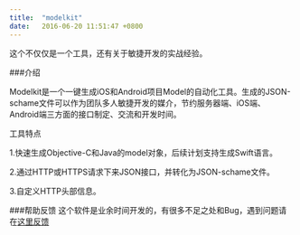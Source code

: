 ```yaml
---
title:  "modelkit"
date:   2016-06-20 11:51:47 +0800
---
```


这个不仅仅是一个工具，还有关于敏捷开发的实战经验。

###介绍

Modelkit是一个一键生成iOS和Android项目Model的自动化工具。生成的JSON-schame文件可以作为团队多人敏捷开发的媒介，节约服务器端、iOS端、Android端三方面的接口制定、交流和开发时间。

工具特点

1.快速生成Objective-C和Java的model对象，后续计划支持生成Swift语言。

2.通过HTTP或HTTPS请求下来JSON接口，并转化为JSON-schame文件。

3.自定义HTTP头部信息。


###帮助反馈
这个软件是业余时间开发的，有很多不足之处和Bug，遇到问题请在[这里反馈](https://github.com/modelkit/modelkit/issues)
